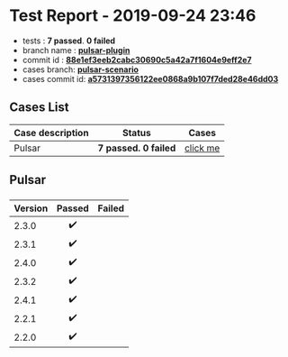 # Test Report - 2019-09-24 23:46

- tests  : **7 passed**. **0 failed**
- branch name : **[pulsar-plugin](https://github.com/apache/incubator-skywalking/tree/pulsar-plugin)**
- commit id : **[88e1ef3eeb2cabc30690c5a42a7f1604e9eff2e7](https://github.com/apache/incubator-skywalking/commit/88e1ef3eeb2cabc30690c5a42a7f1604e9eff2e7)**
- cases branch: **[pulsar-scenario](https://github.com/SkywalkingTest/skywalking-autotest-scenarios/tree/pulsar-scenario)**
- cases commit id: **[a5731397356122ee0868a9b107f7ded28e46dd03](https://github.com/SkywalkingTest/skywalking-autotest-scenarios/commit/a5731397356122ee0868a9b107f7ded28e46dd03)**

## Cases List

| Case description | Status | Cases|
|:-----|:-----:|:-----:|
|Pulsar| **7 passed. 0 failed**| [click me](#pulsar) |

## Pulsar

### 
|  Version     | Passed | Failed|
|:------------- |:-------:|:-----:|
| 2.3.0  | :heavy_check_mark:||
| 2.3.1  | :heavy_check_mark:||
| 2.4.0  | :heavy_check_mark:||
| 2.3.2  | :heavy_check_mark:||
| 2.4.1  | :heavy_check_mark:||
| 2.2.1  | :heavy_check_mark:||
| 2.2.0  | :heavy_check_mark:||

